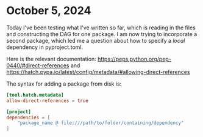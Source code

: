 # October 5, 2024

Today I've been testing what I've written so far, which is reading in the files and constructing the DAG for one package. I am now trying to incorporate a second package, which led me a question about how to specify a *local* dependency in pyproject.toml.

Here is the relevant documentation: https://peps.python.org/pep-0440/#direct-references and https://hatch.pypa.io/latest/config/metadata/#allowing-direct-references

The syntax for adding a package from disk is:
```toml
[tool.hatch.metadata]
allow-direct-references = true

[project]
dependencies = [
    "package_name @ file:///path/to/folder/containing/dependency"
]
```